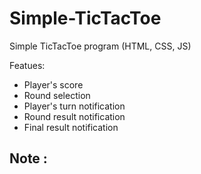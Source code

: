# Simple-TicTacToe
Simple TicTacToe program (HTML, CSS, JS)

Featues:
- Player's score
- Round selection
- Player's turn notification
- Round result notification
- Final result notification

Note : 
-


